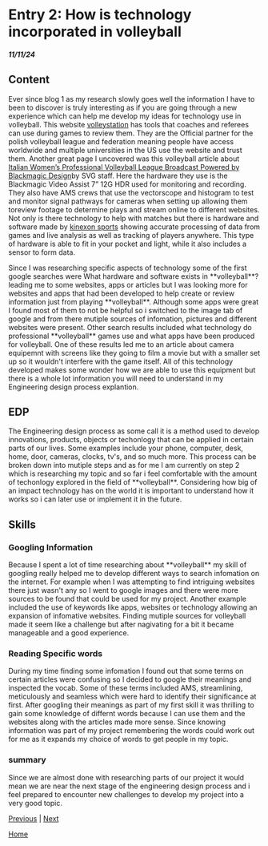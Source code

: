 # Entry 2: How is technology incorporated in volleyball
##### 11/11/24

<h2>Content</h2>
<!-- 2 paragraphs minimum-->
<p>Ever since blog 1 as my research slowly goes well the information I have to been to discover is truly interesting as if you are going through a new experience which can help me develop my ideas for technology use in volleyball. This website 
 <a href="https://volleystation.com/">volleystation</a> has tools that coaches and referees can use during games to review them. They are the Official partner for the polish volleyball league and federation meaning people have access worldwide and multiple universities in the US use the website and trust them. Another great page I uncovered was this volleyball article about
   <a href="https://www.sportsvideo.org/2023/05/08/italian-womens-professional-volleyball-league-broadcast-powered-by-blackmagic-design/">Italian Women’s Professional Volleyball League Broadcast Powered by Blackmagic Design</a>by SVG staff. Here the hardware they use is the Blackmagic Video Assist 7” 12G HDR used for monitoring and recording.
They also have AMS crews that use the vectorscope and histogram to test and monitor signal pathways for cameras when setting up allowing them toreview footage to determine plays and stream online to different websites. Not only is there technology to help with matches but there is hardware and software made by <a href="https://kinexon-sports.com/products/perform-imu/">kinexon sports</a> showing accurate processing of data from games and live analysis as well as tracking of players anywhere. This type of hardware is able to fit in your pocket and light, while it also includes a sensor to form data. 
</p>


<p>Since I was researching specific aspects of technology some of the first google searches were What hardware and software exists in **volleyball**? leading me to some websites, apps or articles but I was looking more for websites and apps that had been developed to help create or review information just from playing **volleyball**. Although some apps were great I found most of them to not be helpful so i switched to the image tab of google and from there mutiple sources of infomation, pictures and different websites were present. Other search results included what technology do professional **volleyball** games use and what apps have been produced for volleyball. One of these results led me to an article about camera equipemnt with screens like they going to film a movie but with a smaller set up so it wouldn't interfere with the game itself. All of this technology developed makes some wonder how we are able to use this equipment but there is a whole lot information you will need to understand in my Engineering design process explantion. 
</p>


<h2>EDP</h2>
<!-- 1 paragraph is fine-->
The Engineering design process as some call it is a method used to develop innovations, products, objects or techonlogy that can be applied in certain parts of our lives. Some examples include your phone, computer, desk, home, door, cameras, clocks, tv's, and so much more. This process can be broken down into mutiple steps and as for me I am currently on step 2 which is researching my topic and so far i feel comfortable with the amount of techonlogy explored in the field of **volleyball**. Considering how big of an impact technology has on the world it is important to understand how it works so i can later use or implement it in the future. 



<h2>Skills</h2>
<h3>Googling Information</h3>
<p>Because I spent a lot of time researching about **volleyball** my skill of googling really helped me to develop different ways to search infomation on the internet. For example when I was attempting to find intriguing websites there just wasn't any so I went to google images and there were more sources to be found that could be used for my project. Another example included the use of keywords like apps, websites or technology allowing an expansion of infomative websites. Finding mutiple sources for volleyball made it seem like a challenge but after nagivating for a bit it became manageable and a good experience. </p>

<h3>Reading Specific words</h3>
<p> During my time finding some infomation I found out that some terms on certain articles were confusing so I decided to google their meanings and inspected the vocab. Some of these terms included AMS, streamlining, meticulously and seamless which were hard to identify their significance at first. After googling their meanings as part of my first skill it was thrilling to gain some knowledge of differnt words because I can use them and the websites along with the articles made more sense. Since knowing information was part of my project remembering the words could work out for me as it expands my choice of words to get people in my topic.</p>

<h3>summary</h3>
<p>Since we are almost done with researching parts of our project it would mean we are near the next stage of the engineering design process and i feel prepared to encounter new challenges to develop my project into a very good topic.</p>
<!-- 2 paragraphs minimum-->

[Previous](entry01.md) | [Next](entry03.md)

[Home](../README.md)
